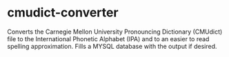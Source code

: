 # cmudict-converter
Converts the Carnegie Mellon University Pronouncing Dictionary (CMUdict) file to the International Phonetic Alphabet (IPA) and to an easier to read spelling approximation. Fills a MYSQL database with the output if desired.
